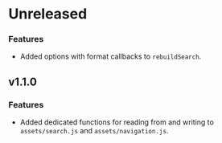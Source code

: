 # Unreleased

### Features

- Added options with format callbacks to `rebuildSearch`.

## v1.1.0

### Features

- Added dedicated functions for reading from and writing to `assets/search.js` and `assets/navigation.js`.
